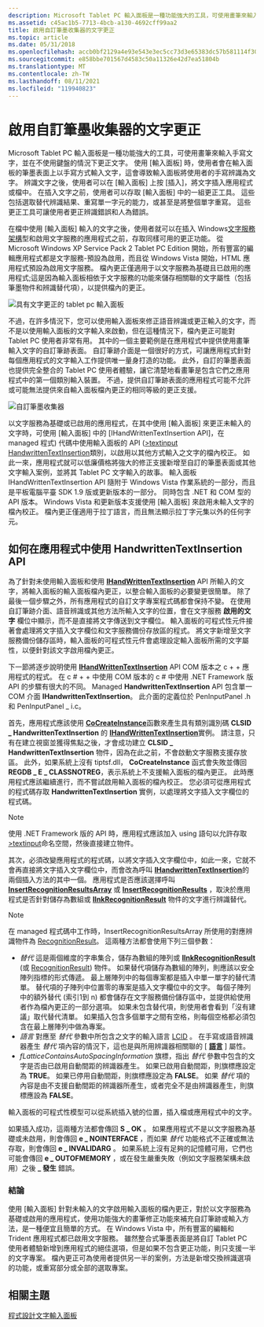 ```yaml
---
description: Microsoft Tablet PC 輸入面板是一種功能強大的工具，可使用畫筆來輸入手寫文字，並在不使用鍵盤的情況下更正文字。
ms.assetid: c45ac1b5-7713-4bcb-a130-4692cff99aa2
title: 啟用自訂筆墨收集器的文字更正
ms.topic: article
ms.date: 05/31/2018
ms.openlocfilehash: accb0bf2129a4e93e543e3ec5cc73d3e65383dc57b581114f30e812b1ac88b8a
ms.sourcegitcommit: e858bbe701567d4583c50a11326e42d7ea51804b
ms.translationtype: MT
ms.contentlocale: zh-TW
ms.lasthandoff: 08/11/2021
ms.locfileid: "119940823"
---
```

# <a name="enabling-text-correction-for-custom-ink-collectors"></a>啟用自訂筆墨收集器的文字更正

Microsoft Tablet PC 輸入面板是一種功能強大的工具，可使用畫筆來輸入手寫文字，並在不使用鍵盤的情況下更正文字。 使用 [輸入面板] 時，使用者會在輸入面板的筆墨表面上以手寫方式輸入文字，這會導致輸入面板將使用者的手寫辨識為文字。 辨識文字之後，使用者可以在 [輸入面板] 上按 [插入]，將文字插入應用程式或檔中。 在插入文字之前，使用者可以存取 [輸入面板] 中的一組更正工具。 這些包括選取替代辨識結果、重寫單一字元的能力，或甚至是將整個單字重寫。 這些更正工具可讓使用者更正辨識錯誤和人為錯誤。

在檔中使用 [輸入面板] 輸入的文字之後，使用者就可以在插入 Windows[文字服務架構](/windows/desktop/TSF/text-services-framework)型和啟用文字服務的應用程式之前，存取同樣可用的更正功能。 從 Microsoft Windows XP Service Pack 2 Tablet PC Edition 開始，所有豐富的編輯應用程式都是文字服務-預設為啟用，而且從 Windows Vista 開始，HTML 應用程式預設為啟用文字服務。 檔內更正僅適用于以文字服務為基礎且已啟用的應用程式;這是因為輸入面板相依于文字服務的功能來儲存相關聯的文字屬性（包括筆墨物件和辨識替代項），以提供檔內的更正。

![具有文字更正的 tablet pc 輸入面板](images/a0dced5e-16de-410b-965f-5d97d297cee5.jpg)

不過，在許多情況下，您可以使用輸入面板來修正語音辨識或更正輸入的文字，而不是以使用輸入面板的文字輸入來啟動，但在這種情況下，檔內更正可能對 Tablet PC 使用者非常有用。 其中的一個主要範例是在應用程式中提供使用畫筆輸入文字的自訂筆跡表面。 自訂筆跡介面是一個很好的方式，可讓應用程式針對每個應用程式的文字輸入工作提供唯一量身打造的功能。 此外，自訂的筆墨表面也提供完全整合的 Tablet PC 使用者體驗，讓它清楚地看畫筆是包含它們之應用程式中的第一個類別輸入裝置。 不過，提供自訂筆跡表面的應用程式可能不允許或可能無法提供來自輸入面板檔內更正的相同等級的更正支援。

![自訂筆墨收集器](images/b6797b12-dda6-44c4-87f4-570fe0c23f3a.jpg)

以文字服務為基礎或已啟用的應用程式，在其中使用 [輸入面板] 來更正未輸入的文字時，可使用 [輸入面板] 中的 [IHandWrittenTextInsertion API]，在 managed 程式) 代碼中使用輸入面板的[](/windows/desktop/api/peninputpanel/nn-peninputpanel-ihandwrittentextinsertion) API ([>textinput HandwrittenTextInsertion](/previous-versions/ms573516(v=vs.100))類別，以啟用以其他方式輸入之文字的檔內校正。 如此一來，應用程式就可以低廉價格將強大的修正支援新增至自訂的筆墨表面或其他文字輸入案例，並將其 Tablet PC 文字輸入的故事。 輸入面板 IHandWrittenTextInsertion API 隨附于 Windows Vista 作業系統的一部分，而且是平板電腦平臺 SDK 1.9 版或更新版本的一部分。 同時包含 .NET 和 COM 型的 API 版本。 Windows Vista 和更新版本支援使用 [輸入面板] 來啟用未輸入文字的檔內校正。 檔內更正僅適用于拉丁語言，而且無法顯示拉丁字元集以外的任何字元。

## <a name="how-to-use-the-handwrittentextinsertion-api-in-an-application"></a>如何在應用程式中使用 HandwrittenTextInsertion API

為了針對未使用輸入面板和使用 [**IHandWrittenTextInsertion**](/windows/desktop/api/peninputpanel/nn-peninputpanel-ihandwrittentextinsertion) API 所輸入的文字，將輸入面板的輸入面板檔內更正，以整合輸入面板的必要變更很簡單。 除了最後一個步驟之外，所有應用程式的自訂文字專案程式碼都會保持不變。 在使用自訂筆跡介面、語音辨識或其他方法所輸入文字的位置，會在文字服務 **啟用的文字** 欄位中顯示，而不是直接將文字傳送到文字欄位。 輸入面板的可程式性元件接著會處理將文字插入文字欄位和文字服務備份存放區的程式。 將文字新增至文字服務備份儲存區時，輸入面板的可程式性元件會處理設定輸入面板所需的文字屬性，以便針對該文字啟用檔內更正。

下一節將逐步說明使用 [**IHandWrittenTextInsertion**](/windows/desktop/api/peninputpanel/nn-peninputpanel-ihandwrittentextinsertion) API COM 版本之 c + + 應用程式的程式。 在 c \# + + 中使用 COM 版本的 c # 中使用 .NET Framework 版 API 的步驟有很大的不同。 Managed **HandwrittenTextInsertion** API 包含單一 COM 介面 **IHandwrittenTextInsertion**。 此介面的定義位於 PenInputPanel .h 和 PenInputPanel \_ i.c。

首先，應用程式應該使用 [**CoCreateInstance**](/windows/desktop/api/combaseapi/nf-combaseapi-cocreateinstance)函數來產生具有類別識別碼 **CLSID \_ HandwrittenTextInsertion** 的 [**IHandWrittenTextInsertion**](/windows/desktop/api/peninputpanel/nn-peninputpanel-ihandwrittentextinsertion)實例。 請注意，只有在建立視窗並獲得焦點之後，才會成功建立 **CLSID \_ HandwrittenTextInsertion** 物件，因為在此之前，不會啟動文字服務支援存放區。 此外，如果系統上沒有 tiptsf.dll， **CoCreateInstance** 函式會失敗並傳回 **REGDB \_ E \_ CLASSNOTREG**，表示系統上不支援輸入面板的檔內更正。 此時應用程式應該繼續進行，而不嘗試啟用輸入面板的檔內校正。 您必須可從應用程式的程式碼存取 **HandwrittenTextInsertion** 實例，以處理將文字插入文字欄位的程式碼。

> [!Note]  
> 使用 .NET Framework 版的 API 時，應用程式應該加入 using 語句以允許存取[>textinput](/previous-versions/dotnet/netframework-3.5/ms581554(v=vs.90))命名空間，然後直接建立物件。

 

其次，必須改變應用程式的程式碼，以將文字插入文字欄位中，如此一來，它就不會再直接將文字插入文字欄位中，而會改為呼叫 [**IHandwrittenTextInsertion**](/windows/desktop/api/peninputpanel/nn-peninputpanel-ihandwrittentextinsertion)的兩個插入方法的其中一個。 應用程式是否應該選擇呼叫 [**InsertRecognitionResultsArray**](/windows/desktop/api/peninputpanel/nf-peninputpanel-ihandwrittentextinsertion-insertrecognitionresultsarray) 或 [**InsertRecognitionResults**](/windows/desktop/api/peninputpanel/nf-peninputpanel-ihandwrittentextinsertion-insertinkrecognitionresult) ，取決於應用程式是否針對儲存為數組或 [**IInkRecognitionResult**](/windows/desktop/api/msinkaut/nn-msinkaut-iinkrecognitionresult) 物件的文字進行辨識替代。

> [!Note]  
> 在 managed 程式碼中工作時，InsertRecognitionResultsArray 所使用的對應辨識物件為 [RecognitionResult](/previous-versions/ms552537(v=vs.100))。 這兩種方法都會使用下列三個參數：

 

-   *替代* 這是兩個維度的字串集合，儲存為數組的陣列或 [**IInkRecognitionResult**](/windows/desktop/api/msinkaut/nn-msinkaut-iinkrecognitionresult) (或 [RecognitionResult](/previous-versions/ms552537(v=vs.100))) 物件。 如果替代項儲存為數組的陣列，則應該以安全陣列指標的形式傳遞。 最上層陣列中的每個專案都是插入中單一單字的替代清單。 替代項的子陣列中位置零的專案是插入文字欄位中的文字。 每個子陣列中的額外替代 (索引1到 n) 都會儲存在文字服務備份儲存區中，並提供給使用者作為檔內更正的一部分選項。 如果未包含替代項，則使用者會看到「沒有建議」取代替代清單。 如果插入包含多個單字之間有空格，則每個空格都必須包含在最上層陣列中做為專案。
-   *語言* 對應至 *替代* 參數中所包含之文字的輸入語言 [LCID](/previous-versions/ms221397(v=vs.71)) 。 在手寫或語音辨識器產生 *替代* 項內容的情況下，這也是與所用辨識器相關聯的 [ [**語言**](/windows/desktop/api/msinkaut/nf-msinkaut-iinkrecognizer-get_languages) ] 屬性。
-   *fLatticeContainsAutoSpacingInformation* 旗標，指出 *替代* 參數中包含的文字是否由已啟用自動間距的辨識器產生。 如果已啟用自動間距，則旗標應設定為 **TRUE**。 如果已停用自動間距，則旗標應設定為 **FALSE**。 如果 *替代* 項的內容是由不支援自動間距的辨識器所產生，或者完全不是由辨識器產生，則旗標應設為 **FALSE**。

輸入面板的可程式性模型可以從系統插入號的位置，插入檔或應用程式中的文字。

如果插入成功，這兩種方法都會傳回 **S \_ OK** 。 如果應用程式不是以文字服務為基礎或未啟用，則會傳回 **e \_ NOINTERFACE** ，而如果 *替代* 功能格式不正確或無法存取，則會傳回 **e \_ INVALIDARG** 。 如果系統上沒有足夠的記憶體可用，它們也可能會傳回 **e \_ OUTOFMEMORY** ，或在發生嚴重失敗（例如文字服務架構未啟用）之後 **\_ 發生** 錯誤。

### <a name="conclusion"></a>結論

使用 [輸入面板] 針對未輸入的文字啟用輸入面板的檔內更正，對於以文字服務為基礎或啟用的應用程式，使用功能強大的畫筆修正功能來補充自訂筆跡或輸入方法，是一種便宜且簡單的方式。 在 Windows Vista 中，所有豐富的編輯和 Trident 應用程式都已啟用文字服務。 雖然整合式筆墨表面是將自訂 Tablet PC 使用者體驗新增到應用程式的絕佳選項，但是如果不包含更正功能，則只支援一半的文字專案。 檔內更正可為使用者提供另一半的案例，方法是新增交換辨識選項的功能，或重寫部分或全部的選取專案。

## <a name="related-topics"></a>相關主題

<dl> <dt>

[程式設計文字輸入面板](programming-the-text-input-panel.md)
</dt> </dl>

 

 
